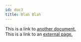 ```yaml
---
id: doc3
title: Blah Blah
---
```


This is a link to [another document.](doc3.md)  
This is a link to an [external page.](http://www.example.com)

